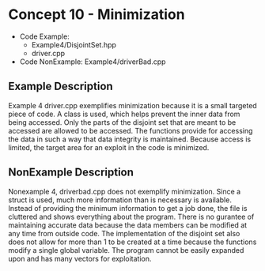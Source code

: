 # Concept 10 - Minimization
* Code Example: 
  * Example4/DisjointSet.hpp
  * driver.cpp
* Code NonExample: Example4/driverBad.cpp

## Example Description
Example 4 driver.cpp exemplifies minimization because it is a small targeted piece of code. A class is used, which helps prevent the inner data from being accessed. Only the parts of the disjoint set that are meant to be accessed are allowed to be accessed. The functions provide for accessing the data in such a way that data integrity is maintained. Because access is limited, the target area for an exploit in the code is minimized.

## NonExample Description
Nonexample 4, driverbad.cpp does not exemplify minimization. Since a struct is used, much more information than is necessary is available. Instead of providing the minimum information to get a job done, the file is cluttered and shows everything about the program. There is no gurantee of maintaining accurate data because the data members can be modified at any time from outside code. The implementation of the disjoint set also does not allow for more than 1 to be created at a time because the functions modify a single global variable. The program cannot be easily expanded upon and has many vectors for exploitation. 
